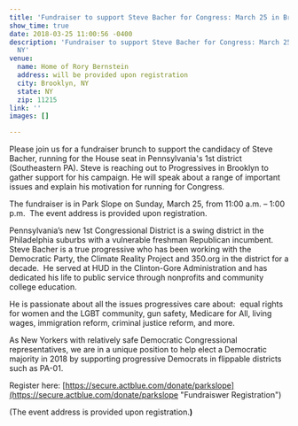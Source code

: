 ```yaml
---
title: 'Fundraiser to support Steve Bacher for Congress: March 25 in Brooklyn, NY'
show_time: true
date: 2018-03-25 11:00:56 -0400
description: 'Fundraiser to support Steve Bacher for Congress: March 25 in Brooklyn,
  NY'
venue:
  name: Home of Rory Bernstein
  address: will be provided upon registration
  city: Brooklyn, NY
  state: NY
  zip: 11215
link: ''
images: []

---
```

Please join us for a fundraiser brunch to support the candidacy of Steve Bacher, running for the House seat in Pennsylvania's 1st district (Southeastern PA). Steve is reaching out to Progressives in Brooklyn to gather support for his campaign. He will speak about a range of important issues and explain his motivation for running for Congress.

The fundraiser is in Park Slope on Sunday, March 25, from 11:00 a.m. – 1:00 p.m.  The event address is provided upon registration.

Pennsylvania’s new 1st Congressional District is a swing district in the Philadelphia suburbs with a vulnerable freshman Republican incumbent.  Steve Bacher is a true progressive who has been working with the Democratic Party, the Climate Reality Project and 350.org in the district for a decade.  He served at HUD in the Clinton-Gore Administration and has dedicated his life to public service through nonprofits and community college education.  

He is passionate about all the issues progressives care about:  equal rights for women and the LGBT community, gun safety, Medicare for All, living wages, immigration reform, criminal justice reform, and more.  

As New Yorkers with relatively safe Democratic Congressional representatives, we are in a unique position to help elect a Democratic majority in 2018 by supporting progressive Democrats in flippable districts such as PA-01.  

Register here: [https://secure.actblue.com/donate/parkslope](https://secure.actblue.com/donate/parkslope "Fundraiswer Registration")

\(The event address is provided upon registration.**)**